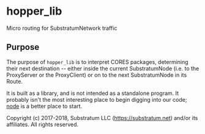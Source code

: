 # hopper_lib
Micro routing for SubstratumNetwork traffic

## Purpose
The purpose of `hopper_lib` is to interpret CORES packages, determining their next destination --
either inside the current SubstratumNode (i.e. to the ProxyServer or the ProxyClient)
or on to the next SubstratumNode in its Route.

It is built as a library, and is not intended as a standalone program.
It probably isn't the most interesting place to begin digging into our code;
[node](https://github.com/SubstratumNetwork/SubstratumNode/tree/master/node)
is a better place to start.


Copyright (c) 2017-2018, Substratum LLC (https://substratum.net) and/or its affiliates. All rights reserved.
